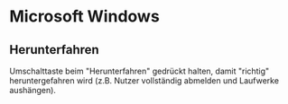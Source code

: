 # Microsoft Windows

## Herunterfahren

Umschalttaste beim "Herunterfahren" gedrückt halten,
damit "richtig" heruntergefahren wird
(z.B. Nutzer vollständig abmelden und Laufwerke aushängen).
